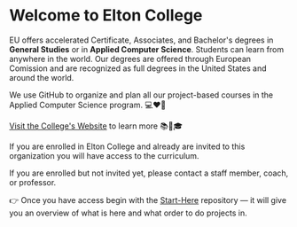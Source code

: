 # Welcome to Elton College

EU offers accelerated Certificate, Associates, and Bachelor's degrees in **General Studies** or in **Applied Computer Science**. Students can learn from anywhere in the world. Our degrees are offered through European Comission and are recognized as full degrees in the United States and around the world.

We use GitHub to organize and plan all our project-based courses in the Applied Computer Science program. 💻❤️🐙

[Visit the College's Website](https://www.eltoncollege.org) to learn more 📚📜🎓

If you are enrolled in Elton College and already are invited to this organization you will have access to the curriculum. 

If you are enrolled but not invited yet, please contact a staff member, coach, or professor.

👉 Once you have access begin with the [Start-Here](https://github.com/Elton-College/Start-Here) repository — it will give you an overview of what is here and what order to do projects in.

